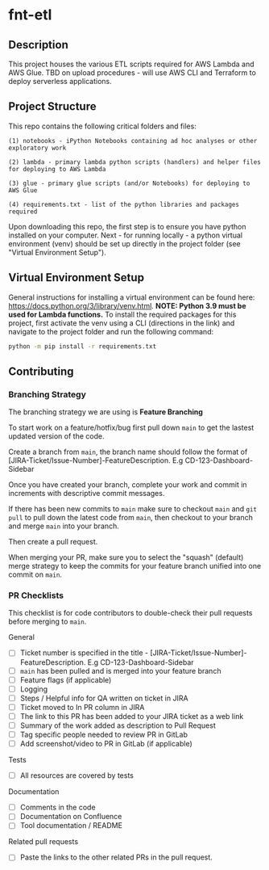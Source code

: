 # fnt-etl

## Description
This project houses the various ETL scripts required for AWS Lambda and AWS Glue. TBD on upload procedures - will use AWS CLI and Terraform to deploy serverless applications. 

## Project Structure

This repo contains the following critical folders and files:

    (1) notebooks - iPython Notebooks containing ad hoc analyses or other exploratory work

    (2) lambda - primary lambda python scripts (handlers) and helper files for deploying to AWS Lambda

    (3) glue - primary glue scripts (and/or Notebooks) for deploying to AWS Glue

    (4) requirements.txt - list of the python libraries and packages required

Upon downloading this repo, the first step is to ensure you have python installed on your computer. Next - for running locally - a python virtual environment (venv) should be set up directly in the project folder (see "Virtual Environment Setup").

## Virtual Environment Setup

General instructions for installing a virtual environment can be found here: https://docs.python.org/3/library/venv.html. **NOTE: Python 3.9 must be used for Lambda functions.** To install the required packages for this project, first activate the venv using a CLI (directions in the link) and navigate to the project folder and run the following command:

```sh
python -m pip install -r requirements.txt
```

## Contributing

### Branching Strategy

The branching strategy we are using is **Feature Branching**

To start work on a feature/hotfix/bug first pull down `main` to get the lastest updated version of the code.

Create a branch from `main`, the branch name should follow the format of [JIRA-Ticket/Issue-Number]-FeatureDescription. E.g CD-123-Dashboard-Sidebar

Once you have created your branch, complete your work and commit in increments with descriptive commit messages.

If there has been new commits to `main` make sure to checkout `main` and `git pull` to pull down the latest code from `main`, then checkout to your branch and merge `main` into your branch.

Then create a pull request.

When merging your PR, make sure you to select the "squash" (default) merge strategy to keep the commits for your feature branch unified into one commit on `main`.

### PR Checklists

This checklist is for code contributors to double-check their pull requests before merging to `main`.

General

- [ ] Ticket number is specified in the title - [JIRA-Ticket/Issue-Number]-FeatureDescription. E.g CD-123-Dashboard-Sidebar
- [ ] `main` has been pulled and is merged into your feature branch
- [ ] Feature flags (if applicable)
- [ ] Logging
- [ ] Steps / Helpful info for QA written on ticket in JIRA
- [ ] Ticket moved to In PR column in JIRA
- [ ] The link to this PR has been added to your JIRA ticket as a web link
- [ ] Summary of the work added as description to Pull Request
- [ ] Tag specific people needed to review PR in GitLab
- [ ] Add screenshot/video to PR in GitLab (if applicable)

Tests

- [ ] All resources are covered by tests

Documentation

- [ ] Comments in the code
- [ ] Documentation on Confluence
- [ ] Tool documentation / README

Related pull requests

- [ ] Paste the links to the other related PRs in the pull request.
